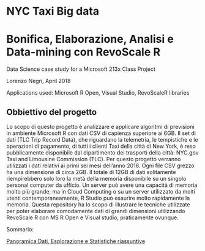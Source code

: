 # NYC Taxi Big data
# Bonifica, Elaborazione, Analisi e Data-mining con RevoScale R
Data Science case study for a Microsoft 213x Class Project

Lorenzo Negri, April 2018

Applications used: Microsoft R Open, Visual Studio, RevoScaleR libraries


## Obbiettivo del progetto 

Lo scopo di questo progetto è analizzare e applicare algoritmi di previsioni in ambiente Microsoft R con dati CSV di capienza superiore ai 6GB. Il set di dati (TLC Trip Record Data), che riguardano la telemetria, le tempistiche e le operazioni di pagamento, di tutti i clienti Taxi della città di New York, è reso pubblicamente disponibile dal dipartimento dei trasporti della città: NYC.gov Taxi and Limousine Commission (TLC). Per questo progetto verranno utilizzati i dati relativi ai primi sei mesi dell’anno 2016. Ogni file CSV grezzo ha una dimensione di circa 2GB. Il totale di 12GB di dati solitamente riempirebbero solo loro la metà della memoria disponibile su un singolo personal computer da ufficio. Un server può avere una capacità di memoria molto più grande, ma in Cloud Computing o su un server utilizzato da molti utenti contemporaneamente, R Studio può esaurire molto rapidamente la memoria. Questa repository ha lo scopo di illustrare le tecniche utilizzate per poter elaborare comodamente dati di grandi dimensioni utilizzando RevoScale R con MS R Open e Visual studio, praticamente ovunque.

Sommario:

[Panoramica Dati, Esplorazione e Statistiche riassuntive](https://github.com/LorenzoNegri/Analisi-Taxi-BigData/blob/master/01_Panoramica_Esplorazione_Statistiche.pdf)
